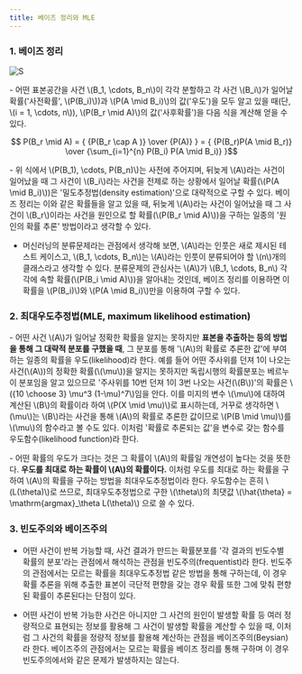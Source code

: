 ```yaml
---
title: 베이즈 정리와 MLE
---
```



### 1. 베이즈 정리

![S](https://user-images.githubusercontent.com/69514453/146249776-08fb6cdc-628d-4e33-a2d8-a10475e49060.png)


\- 어떤 표본공간을 사건 \\(B_1, \cdots, B_n\\)이 각각 분할하고 각 사건 \\(B_i\\)가 일어날 확률('사전확률', \\(P(B_i)\\))과 \\(P(A \mid B_i)\\)의 값('우도')을 모두 알고 있을 때(단, \\(i = 1, \cdots, n\\)), \\(P(B_r \mid A)\\)의 값('사후확률')을 다음 식을 계산해 얻을 수 있다.

$$ P(B_r \mid A) = { {P(B_r \cap A )} \over {P(A)} } = { {P(B_r)P(A \mid B_r)} \over {\sum_{i=1}^{n} P(B_i) P(A \mid B_i)} }$$

\- 위 식에서 \\(P(B_1), \cdots, P(B_n)\\)는 사전에 주어지며, 뒤늦게 \\(A\\)라는 사건이 일어났을 때 그 사건이 \\(B_i\\)라는 사건을 전제로 하는 상황에서 일어날 확률(\\(P(A \mid B_i)\\))은 '밀도추정법(density estimation)'으로 대략적으로 구할 수 있다. 베이즈 정리는 이와 같은 확률들을 알고 있을 때, 뒤늦게 \\(A\\)라는 사건이 일어났을 때 그 사건이 \\(B_r\\)이라는 사건을 원인으로 할 확률(\\(P(B_r \mid A)\\))을 구하는 일종의 '원인의 확률 추론' 방법이라고 생각할 수 있다.


- 머신러닝의 분류문제라는 관점에서 생각해 보면, \\(A\\)라는 인풋은 새로 제시된 테스트 케이스고, \\(B_1, \cdots, B_n\\)는 \\(A\\)라는 인풋이 분류되어야 할 \\(n\\)개의 클래스라고 생각할 수 있다. 분류문제의 관심사는 \\(A\\)가 \\(B_1, \cdots, B_n\\) 각각에 속할 확률(\\(P(B_i \mid A)\\))을 알아내는 것인데, 베이즈 정리를 이용하면 이 확률을 \\(P(B_i)\\)와 \\(P(A \mid B_i)\\)만을 이용하여 구할 수 있다.



### 2. 최대우도추정법(MLE, maximum likelihood estimation)

\- 어떤 사건 \\(A\\)가 일어날 정확한 확률을 알지는 못하지만 **표본을 추출하는 등의 방법을 통해 그 대략적 분포를 구했을 때**, 그 분포를 통해 '\\(A\\)의 확률로 추론한 값'에 부여하는 일종의 확률을 우도(likelihood)라 한다. 예를 들어 어떤 주사위를 던져 1이 나오는 사건(\\(A\\))의 정확한 확률(\\(\mu\\))을 알지는 못하지만 독립시행의 확률분포는 베르누이 분포임을 알고 있으므로 '주사위를 10번 던져 1이 3번 나오는 사건(\\(B\\))'의 확률은 \\({10 \choose 3} \mu^3 (1-\mu)^7\\)임을 안다. 이를 미지의 변수 \\(\mu\\)에 대하여 계산된 \\(B\\)의 확률이라 하여 \\(P(X \mid \mu)\\)로 표시하는데, 거꾸로 생각하면 \\(\mu\\)는 \\(B\\)라는 사건을 통해 \\(A\\)의 확률로 추론한 값이므로 \\(P(B \mid \mu)\\)를 \\(\mu\\)의 함수라고 볼 수도 있다. 이처럼 '확률로 추론되는 값'을 변수로 갖는 함수를 우도함수(likelihood function)라 한다.

\- 어떤 확률의 우도가 크다는 것은 그 확률이 \\(A\\)의 확률일 개연성이 높다는 것을 뜻한다. **우도를 최대로 하는 확률이 \\(A\\)의 확률이다.** 이처럼 우도를 최대로 하는 확률을 구하여 \\(A\\)의 확률을 구하는 방법을 최대우도추정법이라 한다. 우도함수는 흔히 \\(L(\theta)\\)로 쓰므로, 최대우도추정법으로 구한 \\(\theta\\)의 최댓값 \\(\hat{\theta} = \mathrm{argmax}_\theta L(\theta)\\) 으로 쓸 수 있다.



### 3. 빈도주의와 베이즈주의

- 어떤 사건이 반복 가능할 때, 사건 결과가 만드는 확률분포를 '각 결과의 빈도수별 확률의 분포'라는 관점에서 해석하는 관점을 빈도주의(frequentist)라 한다. 빈도주의 관점에서는 모르는 확률을 최대우도추정법 같은 방법을 통해 구하는데, 이 경우 확률 추론을 위해 추출한 표본이 극단적 편향을 갖는 경우 확률 또한 그에 맞춰 편향된 확률이 추론된다는 단점이 있다.

- 어떤 사건이 반복 가능한 사건은 아니지만 그 사건의 원인이 발생할 확률 등 여러 정량적으로 표현되는 정보를 활용해 그 사건이 발생할 확률을 계산할 수 있을 때, 이처럼 그 사건의 확률을 정량적 정보를 활용해 계산하는 관점을 베이즈주의(Beysian)라 한다. 베이즈주의 관점에서는 모르는 확률을 베이즈 정리를 통해 구하며 이 경우 빈도주의에서와 같은 문제가 발생하지는 않는다.
